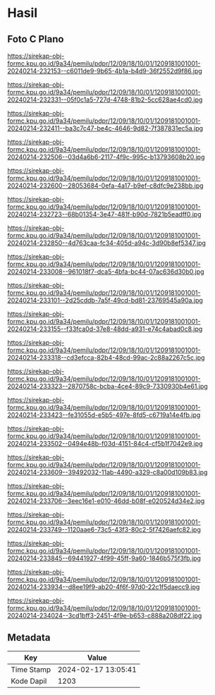 # Hasil

## Foto C Plano

https://sirekap-obj-formc.kpu.go.id/9a34/pemilu/pdpr/12/09/18/10/01/1209181001001-20240214-232153--c6011de9-9b65-4b1a-b4d9-36f2552d9f86.jpg

https://sirekap-obj-formc.kpu.go.id/9a34/pemilu/pdpr/12/09/18/10/01/1209181001001-20240214-232331--05f0c1a5-727d-4748-81b2-5cc628ae4cd0.jpg

https://sirekap-obj-formc.kpu.go.id/9a34/pemilu/pdpr/12/09/18/10/01/1209181001001-20240214-232411--ba3c7c47-be4c-4646-9d82-7f387831ec5a.jpg

https://sirekap-obj-formc.kpu.go.id/9a34/pemilu/pdpr/12/09/18/10/01/1209181001001-20240214-232506--03d4a6b6-2117-4f9c-995c-b13793608b20.jpg

https://sirekap-obj-formc.kpu.go.id/9a34/pemilu/pdpr/12/09/18/10/01/1209181001001-20240214-232600--28053684-0efa-4a17-b9ef-c8dfc9e238bb.jpg

https://sirekap-obj-formc.kpu.go.id/9a34/pemilu/pdpr/12/09/18/10/01/1209181001001-20240214-232723--68b01354-3e47-481f-b90d-7821b5eadff0.jpg

https://sirekap-obj-formc.kpu.go.id/9a34/pemilu/pdpr/12/09/18/10/01/1209181001001-20240214-232850--4d763caa-fc34-405d-a94c-3d90b8ef5347.jpg

https://sirekap-obj-formc.kpu.go.id/9a34/pemilu/pdpr/12/09/18/10/01/1209181001001-20240214-233008--961018f7-dca5-4bfa-bc44-07ac636d30b0.jpg

https://sirekap-obj-formc.kpu.go.id/9a34/pemilu/pdpr/12/09/18/10/01/1209181001001-20240214-233101--2d25cddb-7a5f-49cd-bd81-23769545a90a.jpg

https://sirekap-obj-formc.kpu.go.id/9a34/pemilu/pdpr/12/09/18/10/01/1209181001001-20240214-233155--f33fca0d-37e8-48dd-a931-e74c4abad0c8.jpg

https://sirekap-obj-formc.kpu.go.id/9a34/pemilu/pdpr/12/09/18/10/01/1209181001001-20240214-233318--cd3efcca-82b4-48cd-99ac-2c88a2267c5c.jpg

https://sirekap-obj-formc.kpu.go.id/9a34/pemilu/pdpr/12/09/18/10/01/1209181001001-20240214-233323--2870758c-bcba-4ce4-89c9-7330930b4e61.jpg

https://sirekap-obj-formc.kpu.go.id/9a34/pemilu/pdpr/12/09/18/10/01/1209181001001-20240214-233423--fe31055d-e5b5-497e-8fd5-c6719a14e4fb.jpg

https://sirekap-obj-formc.kpu.go.id/9a34/pemilu/pdpr/12/09/18/10/01/1209181001001-20240214-233502--0494e48b-f03d-4151-84c4-cf5b1f7042e9.jpg

https://sirekap-obj-formc.kpu.go.id/9a34/pemilu/pdpr/12/09/18/10/01/1209181001001-20240214-233609--39492032-11ab-4490-a329-c8a00d109b83.jpg

https://sirekap-obj-formc.kpu.go.id/9a34/pemilu/pdpr/12/09/18/10/01/1209181001001-20240214-233706--3eec16e1-e010-46dd-b08f-e020524d34e2.jpg

https://sirekap-obj-formc.kpu.go.id/9a34/pemilu/pdpr/12/09/18/10/01/1209181001001-20240214-233749--1120aae6-73c5-43f3-80c2-5f7426aefc82.jpg

https://sirekap-obj-formc.kpu.go.id/9a34/pemilu/pdpr/12/09/18/10/01/1209181001001-20240214-233845--69441927-4f99-45ff-9a60-1846b575f3fb.jpg

https://sirekap-obj-formc.kpu.go.id/9a34/pemilu/pdpr/12/09/18/10/01/1209181001001-20240214-233934--d8ee19f9-ab20-4f6f-97d0-22c1f5daecc9.jpg

https://sirekap-obj-formc.kpu.go.id/9a34/pemilu/pdpr/12/09/18/10/01/1209181001001-20240214-234024--3cd1bff3-2451-4f9e-b653-c888a208df22.jpg


## Metadata

| Key        | Value               |
| ---------- | ------------------- |
| Time Stamp | 2024-02-17 13:05:41 |
| Kode Dapil | 1203                |




